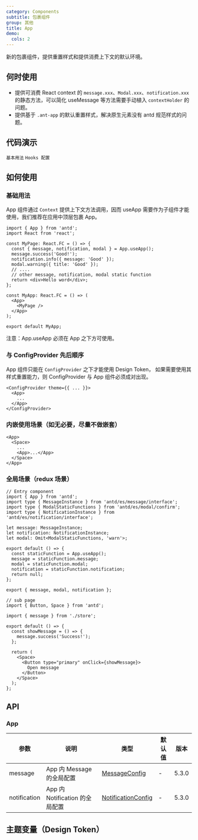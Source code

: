 ```yaml
---
category: Components
subtitle: 包裹组件
group: 其他
title: App
demo:
  cols: 2
---
```


新的包裹组件，提供重置样式和提供消费上下文的默认环境。

## 何时使用

- 提供可消费 React context 的 `message.xxx`、`Modal.xxx`、`notification.xxx` 的静态方法，可以简化 useMessage 等方法需要手动植入 `contextHolder` 的问题。
- 提供基于 `.ant-app` 的默认重置样式，解决原生元素没有 antd 规范样式的问题。

## 代码演示

<!-- prettier-ignore -->
<code src="./demo/basic.tsx">基本用法</code>
<code src="./demo/config.tsx">Hooks 配置</code>

## 如何使用

### 基础用法

App 组件通过 `Context` 提供上下文方法调用，因而 useApp 需要作为子组件才能使用，我们推荐在应用中顶层包裹 App。

```tsx
import { App } from 'antd';
import React from 'react';

const MyPage: React.FC = () => {
  const { message, notification, modal } = App.useApp();
  message.success('Good!');
  notification.info({ message: 'Good' });
  modal.warning({ title: 'Good' });
  // ....
  // other message, notification, modal static function
  return <div>Hello word</div>;
};

const MyApp: React.FC = () => (
  <App>
    <MyPage />
  </App>
);

export default MyApp;
```

注意：App.useApp 必须在 App 之下方可使用。

### 与 ConfigProvider 先后顺序

App 组件只能在 `ConfigProvider` 之下才能使用 Design Token， 如果需要使用其样式重置能力，则 ConfigProvider 与 App 组件必须成对出现。

```tsx
<ConfigProvider theme={{ ... }}>
  <App>
    ...
  </App>
</ConfigProvider>
```

### 内嵌使用场景（如无必要，尽量不做嵌套）

```tsx
<App>
  <Space>
    ...
    <App>...</App>
  </Space>
</App>
```

### 全局场景（redux 场景）

```tsx
// Entry component
import { App } from 'antd';
import type { MessageInstance } from 'antd/es/message/interface';
import type { ModalStaticFunctions } from 'antd/es/modal/confirm';
import type { NotificationInstance } from 'antd/es/notification/interface';

let message: MessageInstance;
let notification: NotificationInstance;
let modal: Omit<ModalStaticFunctions, 'warn'>;

export default () => {
  const staticFunction = App.useApp();
  message = staticFunction.message;
  modal = staticFunction.modal;
  notification = staticFunction.notification;
  return null;
};

export { message, modal, notification };
```

```tsx
// sub page
import { Button, Space } from 'antd';

import { message } from './store';

export default () => {
  const showMessage = () => {
    message.success('Success!');
  };

  return (
    <Space>
      <Button type="primary" onClick={showMessage}>
        Open message
      </Button>
    </Space>
  );
};
```

## API

### App

| 参数 | 说明 | 类型 | 默认值 | 版本 |
| --- | --- | --- | --- | --- |
| message | App 内 Message 的全局配置 | [MessageConfig](/components/message-cn/#messageconfig) | - | 5.3.0 |
| notification | App 内 Notification 的全局配置 | [NotificationConfig](/components/notification-cn/#notificationconfig) | - | 5.3.0 |

## 主题变量（Design Token）

<ComponentTokenTable component="App"></ComponentTokenTable>
